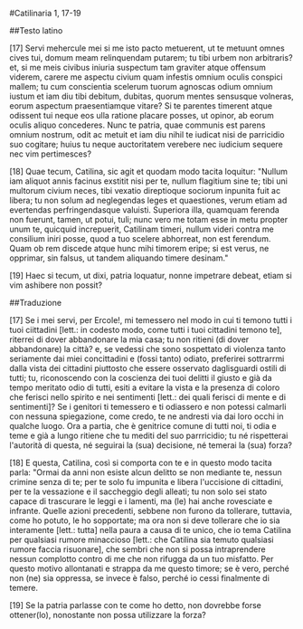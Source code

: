 #Catilinaria 1, 17-19

##Testo latino

[17] Servi mehercule mei si me isto pacto metuerent, ut te metuunt omnes cives tui, domum meam relinquendam putarem; tu tibi urbem non arbitraris? et, si me meis civibus iniuria suspectum tam graviter atque offensum viderem, carere me aspectu civium quam infestis omnium oculis conspici mallem; tu cum conscientia scelerum tuorum agnoscas odium omnium iustum et iam diu tibi debitum, dubitas, quorum mentes sensusque volneras, eorum aspectum praesentiamque vitare? Si te parentes timerent atque odissent tui neque eos ulla ratione placare posses, ut opinor, ab eorum oculis aliquo concederes. Nunc te patria, quae communis est parens omnium nostrum, odit ac metuit et iam diu nihil te iudicat nisi de parricidio suo cogitare; huius tu neque auctoritatem verebere nec iudicium sequere nec vim pertimesces?

[18] Quae tecum, Catilina, sic agit et quodam modo tacita loquitur: "Nullum iam aliquot annis facinus exstitit nisi per te, nullum flagitium sine te; tibi uni multorum civium neces, tibi vexatio direptioque sociorum inpunita fuit ac libera; tu non solum ad neglegendas leges et quaestiones, verum etiam ad evertendas perfringendasque valuisti. Superiora illa, quamquam ferenda non fuerunt, tamen, ut potui, tuli; nunc vero me totam esse in metu propter unum te, quicquid increpuerit, Catilinam timeri, nullum videri contra me consilium iniri posse, quod a tuo scelere abhorreat, non est ferendum. Quam ob rem discede atque hunc mihi timorem eripe; si est verus, ne opprimar, sin falsus, ut tandem aliquando timere desinam."

[19] Haec si tecum, ut dixi, patria loquatur, nonne impetrare debeat, etiam si vim ashibere non possit?

##Traduzione

[17] Se i mei servi, per Ercole!, mi temessero nel modo in cui ti temono tutti i tuoi ciittadini [lett.: in codesto modo, come tutti i tuoi cittadini temono te], riterrei di dover abbandonare la mia casa; tu non ritieni (di dover abbandonare) la città? e, se vedessi che sono sospettato di violenza tanto seriamente dai miei concittadini e (fossi tanto) odiato, preferirei sottrarrmi dalla vista dei cittadini piuttosto che essere osservato daglisguardi ostili di tutti; tu, riconoscendo con la coscienza dei tuoi delitti il giusto e già da tempo meritato odio di tutti, esiti a evitare la vista e la presenza di coloro  che ferisci nello spirito e nei sentimenti [lett.: dei quali ferisci di mente e di sentimenti]? Se i genitori ti temessero e ti odiassero e non potessi calmarli con nessuna spiegazione, come credo, te ne andresti via dai loro occhi in qualche luogo. Ora a partia, che è genitrice comune di tutti noi, ti odia e teme e già a lungo ritiene che tu mediti del suo parrricidio; tu né rispetterai l'autorità di questa, né seguirai la (sua) decisione, né temerai la (sua) forza?

[18] E questa, Catilina, così si comporta con te e in questo modo tacita parla: "Ormai da anni non esiste alcun delitto se non mediante te, nessun crimine senza di te; per te solo fu impunita e libera l'uccisione di cittadini, per te la vessazione e il saccheggio degli alleati; tu non solo sei stato capace di trascurare le leggi e i lamenti, ma (le) hai anche rovesciate e infrante. Quelle azioni precedenti, sebbene non furono da tollerare, tuttavia, come ho potuto, le ho sopportate; ma ora non si deve tollerare che io sia interamente [lett.: tutta] nella paura a causa di te unico, che io tema Catilina per qualsiasi rumore minaccioso [lett.: che Catilina sia temuto qualsiasi rumore faccia risuonare], che sembri che non si possa intraprendere nessun complotto contro di me che non rifugga da un tuo misfatto. Per questo motivo allontanati e strappa da me questo timore; se è vero, perché non (ne) sia oppressa, se invece è falso, perché io cessi finalmente di temere.

[19] Se la patria parlasse con te come ho detto, non dovrebbe forse ottener(lo), nonostante non possa utilizzare la forza?
